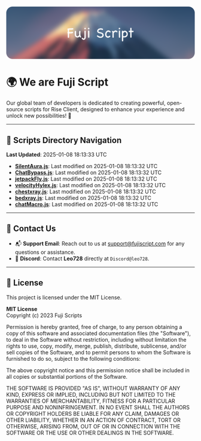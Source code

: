 ![Banner](.github/b.webp)

# 🌍 **We are Fuji Script**

Our global team of developers is dedicated to creating powerful, open-source scripts for Rise Client, designed to enhance your experience and unlock new possibilities! 🌟

---
<!-- SCRIPTS_NAVIGATION_START -->
## 📂 **Scripts Directory Navigation**

**Last Updated**: 2025-01-08 18:13:33 UTC

- **[SilentAura.js](scripts/SilentAura.js)**: Last modified on 2025-01-08 18:13:32 UTC
- **[ChatBypass.js](scripts/ChatBypass.js)**: Last modified on 2025-01-08 18:13:32 UTC
- **[jetpackFly.js](scripts/jetpackFly.js)**: Last modified on 2025-01-08 18:13:32 UTC
- **[velocityHylex.js](scripts/velocityHylex.js)**: Last modified on 2025-01-08 18:13:32 UTC
- **[chestxray.js](scripts/chestxray.js)**: Last modified on 2025-01-08 18:13:32 UTC
- **[bedxray.js](scripts/bedxray.js)**: Last modified on 2025-01-08 18:13:32 UTC
- **[chatMacro.js](scripts/chatMacro.js)**: Last modified on 2025-01-08 18:13:32 UTC

<!-- SCRIPTS_NAVIGATION_END -->

---

## 💬 **Contact Us**  
- 📬 **Support Email**: Reach out to us at [support@fujiscript.com](mailto:support@fujiscript.com) for any questions or assistance.  
- 💬 **Discord**: Contact **Leo728** directly at `Discord@leo728`.

---

## 📜 **License**

This project is licensed under the MIT License.  

**MIT License**  
Copyright (c) 2023 Fuji Scripts  

Permission is hereby granted, free of charge, to any person obtaining a copy of this software and associated documentation files (the "Software"), to deal in the Software without restriction, including without limitation the rights to use, copy, modify, merge, publish, distribute, sublicense, and/or sell copies of the Software, and to permit persons to whom the Software is furnished to do so, subject to the following conditions:  

The above copyright notice and this permission notice shall be included in all copies or substantial portions of the Software.  

THE SOFTWARE IS PROVIDED "AS IS", WITHOUT WARRANTY OF ANY KIND, EXPRESS OR IMPLIED, INCLUDING BUT NOT LIMITED TO THE WARRANTIES OF MERCHANTABILITY, FITNESS FOR A PARTICULAR PURPOSE AND NONINFRINGEMENT. IN NO EVENT SHALL THE AUTHORS OR COPYRIGHT HOLDERS BE LIABLE FOR ANY CLAIM, DAMAGES OR OTHER LIABILITY, WHETHER IN AN ACTION OF CONTRACT, TORT OR OTHERWISE, ARISING FROM, OUT OF OR IN CONNECTION WITH THE SOFTWARE OR THE USE OR OTHER DEALINGS IN THE SOFTWARE.  
